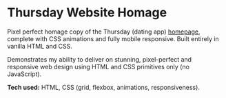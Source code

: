 # Thursday Website Homage

Pixel perfect homage copy of the Thursday (dating app) [homepage](https://www.getthursday.com/), complete with CSS animations and fully mobile responsive. Built entirely in vanilla HTML and CSS.

Demonstrates my ability to deliver on stunning, pixel-perfect and responsive web design using HTML and CSS primitives only (no JavaScript).

**Tech used:** HTML, CSS (grid, flexbox, animations, responsiveness).
